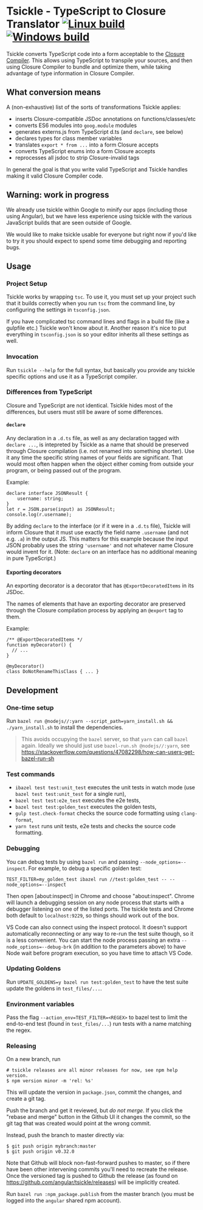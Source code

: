# Tsickle - TypeScript to Closure Translator [![Linux build](https://travis-ci.org/angular/tsickle.svg?branch=master)](https://travis-ci.org/angular/tsickle) [![Windows build](https://ci.appveyor.com/api/projects/status/puxdblmlqbofqqt1/branch/master?svg=true)](https://ci.appveyor.com/project/alexeagle/tsickle/branch/master)

Tsickle converts TypeScript code into a form acceptable to the [Closure
Compiler].  This allows using TypeScript to transpile your sources, and then
using Closure Compiler to bundle and optimize them, while taking advantage of
type information in Closure Compiler.

[Closure Compiler]: https://github.com/google/closure-compiler/

## What conversion means

A (non-exhaustive) list of the sorts of transformations Tsickle applies:

- inserts Closure-compatible JSDoc annotations on functions/classes/etc
- converts ES6 modules into `goog.module` modules
- generates externs.js from TypeScript d.ts (and `declare`, see below)
- declares types for class member variables
- translates `export * from ...` into a form Closure accepts
- converts TypeScript enums into a form Closure accepts
- reprocesses all jsdoc to strip Closure-invalid tags

In general the goal is that you write valid TypeScript and Tsickle handles
making it valid Closure Compiler code.

## Warning: work in progress

We already use tsickle within Google to minify our apps (including those using
Angular), but we have less experience using tsickle with the various JavaScript
builds that are seen outside of Google.

We would like to make tsickle usable for everyone but right now if you'd like
to try it you should expect to spend some time debugging and reporting bugs.

## Usage

### Project Setup

Tsickle works by wrapping `tsc`.  To use it, you must set up your project such
that it builds correctly when you run `tsc` from the command line, by
configuring the settings in `tsconfig.json`.

If you have complicated tsc command lines and flags in a build file (like a
gulpfile etc.) Tsickle won't know about it.  Another reason it's nice to put
everything in `tsconfig.json` is so your editor inherits all these settings as
well.

### Invocation

Run `tsickle --help` for the full syntax, but basically you provide any tsickle
specific options and use it as a TypeScript compiler.

### Differences from TypeScript

Closure and TypeScript are not identical.  Tsickle hides most of the
differences, but users must still be aware of some differences.

#### `declare`

Any declaration in a `.d.ts` file, as well as any declaration tagged with
`declare ...`, is intepreted by Tsickle as a name that should be preserved
through Closure compilation (i.e. not renamed into something shorter).  Use it
any time the specific string names of your fields are significant.  That would
most often happen when the object either coming from outside your program, or
being passed out of the program.

Example:

    declare interface JSONResult {
        username: string;
    }
    let r = JSON.parse(input) as JSONResult;
    console.log(r.username);

By adding `declare` to the interface (or if it were in a `.d.ts` file), Tsickle
will inform Closure that it must use exactly the field name `.username` (and not
e.g. `.a`) in the output JS.  This matters for this example because the input
JSON probably uses the string `'username'` and not whatever name Closure would
invent for it.  (Note: `declare` on an interface has no additional meaning in
pure TypeScript.)

#### Exporting decorators

An exporting decorator is a decorator that has `@ExportDecoratedItems` in its
JSDoc.

The names of elements that have an exporting decorator are preserved through
the Closure compilation process by applying an `@export` tag to them.

Example:

    /** @ExportDecoratedItems */
    function myDecorator() {
      // ...
    }

    @myDecorator()
    class DoNotRenameThisClass { ... }

## Development

### One-time setup

Run `bazel run @nodejs//:yarn --script_path=yarn_install.sh && ./yarn_install.sh`
to install the dependencies.

> This avoids occupying the `bazel` server, so that `yarn` can call `bazel`
> again.
> Ideally we should just use `bazel-run.sh @nodejs//:yarn`, see
> https://stackoverflow.com/questions/47082298/how-can-users-get-bazel-run-sh

### Test commands

- `ibazel test test:unit_test` executes the unit tests in watch mode (use `bazel test test:unit_test` for a
  single run),
- `bazel test test:e2e_test` executes the e2e tests,
- `bazel test test:golden_test` executes the golden tests,
- `gulp test.check-format` checks the source code formatting using
  `clang-format`,
- `yarn test` runs unit tests, e2e tests and checks the source code formatting.

### Debugging

You can debug tests by using `bazel run` and passing `--node_options=--inspect`. For example, to
debug a specific golden test:

```shell
TEST_FILTER=my_golden_test ibazel run //test:golden_test -- --node_options=--inspect
```

Then open [about:inspect] in Chrome and choose "about:inspect". Chrome will launch a debugging
session on any node process that starts with a debugger listening on one of the listed ports. The
tsickle tests and Chrome both default to `localhost:9229`, so things should work out of the box.

VS Code can also connect using the inspect protocol. It doesn't support automatically reconnecting
or any way to re-run the test suite though, so it is a less convenient. You can start the node
process passing an extra `--node_options=--debug-brk` (in addition to the parameters above) to have
Node wait before program execution, so you have time to attach VS Code.

### Updating Goldens

Run `UPDATE_GOLDENS=y bazel run test:golden_test` to have the test suite update
the goldens in `test_files/...`.

### Environment variables

Pass the flag `--action_env=TEST_FILTER=<REGEX>` to bazel test to limit the
end-to-end test (found in `test_files/...`) run tests with a name matching the
regex.

### Releasing

On a new branch, run

```
# tsickle releases are all minor releases for now, see npm help version.
$ npm version minor -m 'rel: %s'
```

This will update the version in `package.json`, commit the changes, and
create a git tag.

Push the branch and get it reviewed, but *do not merge*.  If you click
the "rebase and merge" button in the Github UI it changes the commit,
so the git tag that was created would point at the wrong commit.

Instead, push the branch to master directly via:

```
$ git push origin mybranch:master
$ git push origin v0.32.0
```

Note that Github will block non-fast-forward pushes to master, so if
there have been other intervening commits you'll need to recreate the
release.  Once the versioned tag is pushed to Github the release (as
found on https://github.com/angular/tsickle/releases) will be
implicitly created.

Run `bazel run :npm_package.publish` from the master branch
(you must be logged into the `angular` shared npm account).
